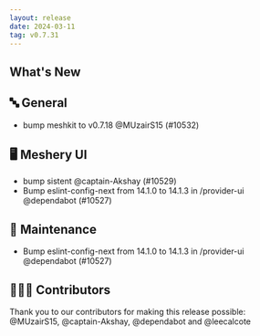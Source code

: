 ```yaml
---
layout: release
date: 2024-03-11
tag: v0.7.31
---
```


## What's New

## 🔤 General

- bump meshkit to v0.7.18 @MUzairS15 (#10532)

## 🖥 Meshery UI

- bump sistent @captain-Akshay (#10529)
- Bump eslint-config-next from 14.1.0 to 14.1.3 in /provider-ui @dependabot (#10527)

## 🧰 Maintenance

- Bump eslint-config-next from 14.1.0 to 14.1.3 in /provider-ui @dependabot (#10527)

## 👨🏽‍💻 Contributors

Thank you to our contributors for making this release possible:
@MUzairS15, @captain-Akshay, @dependabot and @leecalcote
